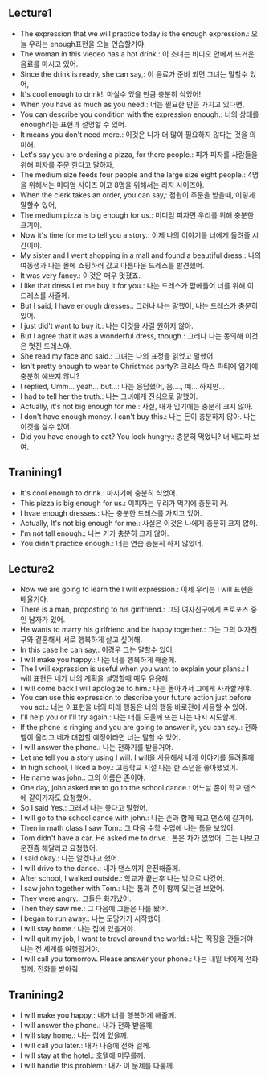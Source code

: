 ## Lecture1
- The expression that we will practice today is the enough expression.: 오늘 우리는  enough표현을 오늘 연습할거야.
- The woman in this viedeo has a hot drink.: 이 소녀는 비디오 안에서 뜨거운 음료를 마시고 있어.
- Since the drink is ready, she can say,: 이 음료가 준비 되면 그녀는 말할수 있어,
- It's cool enough to drink!: 마실수 있을 만큼 충분히 식었어!
- When you have as much as you need.: 너는 필요한 만큰 가지고 있다면,
- You can describe you condition with the expression enough.: 너의 상태를 enough라는 표현과 설명할 수 있어.
- It means you don't need more.: 이것은 니가 더 많이 필요하지 않다는 것을 의미해.
- Let's say you are ordering a pizza, for there people.: 피가 피자를 사람들을 위해 피자를 주문 한다고 말하자,
- The medium size feeds four people and the large size eight people.: 4명을 위해서는 미디엄 사이즈 이고 8명을 위해서는 라지 사이즈야.
- When the clerk takes an order, you can say,:  점원이 주문을 받을때, 이렇게 말할수 있어,
- The medium pizza is big enough for us.: 미디엄 피자면 우리를 위해 충분한 크기야.
- Now it's time for me to tell you a story.: 이제 나의 이야기를 너에게 들려줄 시간이야.
- My sister and I went shopping in a mall and found a beautiful dress.: 나의 여동생과 나는 몰에 쇼핑하러 갔고 아름다운 드레스를 발견했어.
- It was very fancy.: 이것은 매우 멋졌죠.
- I like that dress Let me buy it for you.: 나는 드레스가 맘에들어 너를 위해 이 드레스를 사줄께.
- But I said, I have enough dresses.: 그러나 나는 말했어, 나는 드레스가 충분히 있어.
- I just did't want to buy it.: 나는 이것을 사길 원하지 않아.
- But I agree that it was a wonderful dress, though.: 그러나 나는 동의해 이것은 멋진 드레스야.
- She read my face and said.: 그녀는 나의 표정을 읽었고 말했어.
- Isn't pretty enough to wear to Christmas party?: 크리스 마스 파티에 입기에 충분히 예쁘지 않니?
- I replied, Umm... yeah... but...: 나는 응답했어, 음...., 예... 하지만...
- I had to tell her the truth.: 나는 그녀에게 진심으로 말했어.
- Actually, it's not big enough for me.: 사실, 내가 입기에는 충분히 크지 않아.
- I don't have enough money. I can't buy this.: 나는 돈이 충분하지 않아. 나는 이것을 살수 없어.
- Did you have enough to eat? You look hungry.: 충분히 먹었니? 너 배고파 보여.

## Tranining1
- It's cool enough to drink.: 마시기에 충분히 식었어.
- This pizza is big enough for us.: 이피자는 우리가 먹기에 충분히 커.
- I hvae enough dresses.: 나는 충분한 드레스를 가지고 있어.
- Actually, It's not big enough for me.: 사실은 이것은 나에게 충분히 크지 않아.
- I'm not tall enough.: 나는 키가 충분히 크지 않아.
- You didn't practice enough.: 너는 연습 충분히 하지 않았어.

## Lecture2
- Now we are going to learn the I will expression.: 이제 우리는 I will 표현을 배울거야.
- There is a man, proposting to his girlfriend.:  그의 여자친구에게 프로포즈 중인 남자가 있어.
- He wants to marry his girlfriend and be happy together.: 그는 그의 여자친구와 결혼해서 서로 행복하게 살고 싶어해.
- In this case he can say,: 이경우 그는 말할수 있어,
- I will make you happy.: 나는 너를 행복하게 해줄께.
- The I will expression is useful when you want to explain your plans.: I will 표현은 네가 너의 계획을 설명할때 매우 유용해.
- I will come back I will apologize to him.: 나는 돌아가서 그에게 사과할거야.
- You can use this expression to describe your future action just before you act.: 너는 이표현을 너의 미래 행동은 너의 행동 바로전에 사용할 수 있어.
- I'll help you or I'll try again.: 나는 너를 도울께 또는 나는 다시 시도할께.
- If the phone is ringing and you are going to answer it, you can say.: 전화 벨이 울리고 네가 대합할 예정이라면 너는 말할 수 있어.
- I will answer the phone.: 나는 전화기를 받을거야.
- Let me tell you a story using I will. I will을 사용해서 네게 이야기를 들려줄께
- In high school, I liked a boy.: 고등학교 시절 나는 한 소년을 좋아했었어.
- He name was john.: 그의 이름은 존이야.
- One day, john asked me to go to the school dance.: 어느날 존이 학교 댄스에 같이가자도 요청했어.
- So I said Yes.: 그래서 나는 좋다고 말했어.
- I will go to the school dance with john.: 나는 존과 함께 학교 댄스에 갈거야.
- Then in math class I saw Tom.: 그 다음 수학 수업에 나는 톰을 보았어.
- Tom didn't have a car. He asked me to drive.: 톰은 차가 없었어. 그는 나보고 운전좀 해달라고 요청했어.
- I said okay.: 나는 알겠다고 했어.
- I will drive to the dance.: 내가 댄스까지 운전해줄께.
- After school, I walked outside.: 학교가 끝난후 나는 밖으로 나갔어.
- I saw john together with Tom.: 나는 톰과 죤이 함께 있는걸 보았어.
- They were angry.: 그들은 화가났어.
- Then they saw me.: 그 다음에 그들은 나를 봤어.
- I began to run away.: 나는 도망가기 시작했어.
- I will stay home.: 나는 집에 있을거야.
- I will quit my job, I want to travel around the world.: 나는 직장을 관둘거야 나는 전 세계를 여행할거야.
- I will call you tomorrow. Please answer your phone.: 나는 내일 너에게 전화할께. 전화를 받아줘.

## Tranining2
- I will make you happy.: 내가 너를 행복하게 해줄께.
- I will answer the phone.: 내가 전화 받을께. 
- I will stay home.: 나는 집에 있을께.
- I will call you later.: 내가 나중에 전화 걸께.
- I will stay at the hotel.: 호텔에 머무를께.
- I will handle this problem.: 내가 이 문제를 다룰께.
